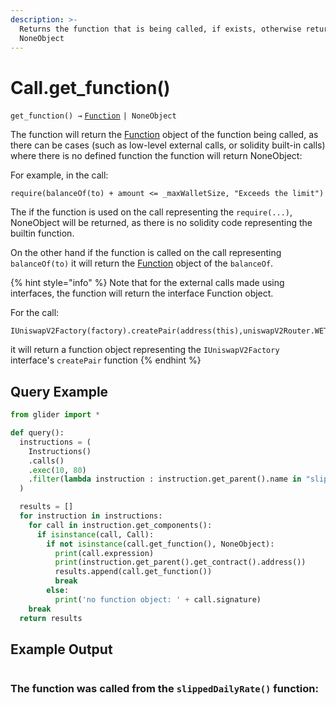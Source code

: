 ```yaml
---
description: >-
  Returns the function that is being called, if exists, otherwise returns
  NoneObject
---
```


# Call.get\_function()

`get_function() →` [`Function`](../../callable/function/) `| NoneObject`

The function will return the [Function](../../callable/function/) object of the function being called, as there can be cases (such as low-level external calls, or solidity built-in calls) where there is no defined function the function will return NoneObject:

For example, in the call:

```solidity
require(balanceOf(to) + amount <= _maxWalletSize, "Exceeds the limit")
```

The if the function is used on the call representing the `require(...)`, NoneObject will be returned, as there is no solidity code representing the builtin function.

On the other hand if the function is called on the call representing `balanceOf(to)` it will return the [Function](../../callable/function/) object of the `balanceOf`.

{% hint style="info" %}
Note that for the external calls made using interfaces, the function will return the interface Function object.

For the call:

```solidity
IUniswapV2Factory(factory).createPair(address(this),uniswapV2Router.WETH())
```

it will return a function object representing the `IUniswapV2Factory` interface's `createPair` function
{% endhint %}

## **Query Example**

```python
from glider import *

def query():
  instructions = (
    Instructions()
    .calls()
    .exec(10, 80)
    .filter(lambda instruction : instruction.get_parent().name in "slippedDailyRate")
  )

  results = []
  for instruction in instructions:
    for call in instruction.get_components():
      if isinstance(call, Call):
        if not isinstance(call.get_function(), NoneObject):
          print(call.expression)
          print(instruction.get_parent().get_contract().address())
          results.append(call.get_function())
          break
        else:
          print('no function object: ' + call.signature)
    break
  return results
```

## **Example Output**

<figure><img src="../../../.gitbook/assets/Screenshot 2025-09-09 at 2.29.13 PM.png" alt=""><figcaption></figcaption></figure>

### The function was called from the `slippedDailyRate()` function:

<figure><img src="../../../.gitbook/assets/Screenshot 2025-09-09 at 2.34.38 PM.png" alt=""><figcaption></figcaption></figure>
